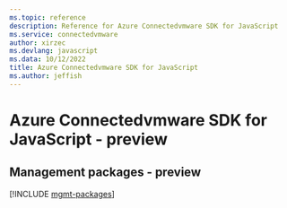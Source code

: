 ```yaml
---
ms.topic: reference
description: Reference for Azure Connectedvmware SDK for JavaScript
ms.service: connectedvmware
author: xirzec
ms.devlang: javascript
ms.data: 10/12/2022
title: Azure Connectedvmware SDK for JavaScript
ms.author: jeffish
---
```

# Azure Connectedvmware SDK for JavaScript - preview

## Management packages - preview
[!INCLUDE [mgmt-packages](connectedvmware-mgmt-index.md)]